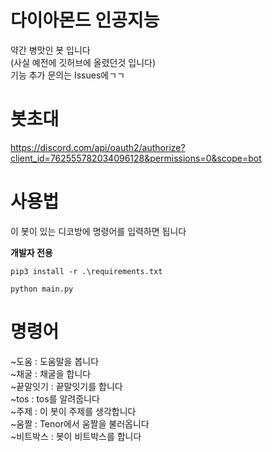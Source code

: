 # 다이아몬드 인공지능

약간 병맛인 봇 입니다\
(사실 예전에 깃허브에 올렸던것 입니다)\
기능 추가 문의는 Issues에ㄱㄱ

# 봇초대

https://discord.com/api/oauth2/authorize?client_id=762555782034096128&permissions=0&scope=bot

# 사용법

이 봇이 있는 디코방에 명령어를 입력하면 됩니다

**개발자 전용**

```
pip3 install -r .\requirements.txt
```

```
python main.py
```

# 명령어
~도움 : 도움말을 봅니다\
~채굴 : 채굴을 합니다\
~끝말잇기 : 끝말잇기를 합니다\
~tos : tos를 알려줍니다\
~주제 : 이 봇이 주제를 생각합니다 \
~움짤 : Tenor에서 움짤을 불러옵니다\
~비트박스 : 봇이 비트박스를 합니다
